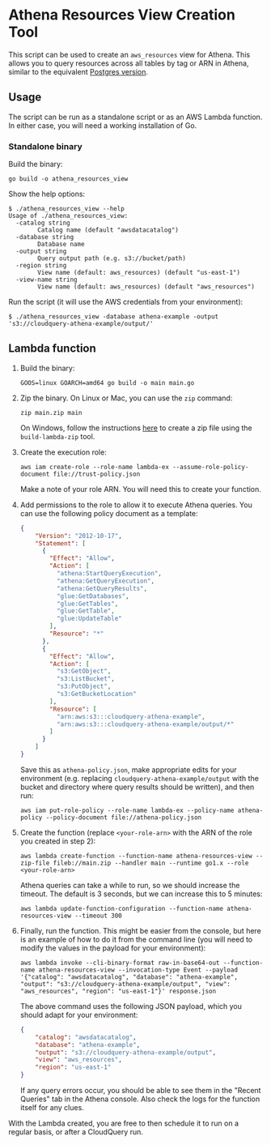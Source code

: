 # Athena Resources View Creation Tool

This script can be used to create an `aws_resources` view for Athena. This allows you to query resources across all tables by tag or ARN in Athena, similar to the equivalent [Postgres version](../resources.sql).

## Usage

The script can be run as a standalone script or as an AWS Lambda function. In either case, you will need a working installation of Go.

### Standalone binary

Build the binary:

```shell
go build -o athena_resources_view
``` 

Show the help options:

```shell
$ ./athena_resources_view --help
Usage of ./athena_resources_view:
  -catalog string
    	Catalog name (default "awsdatacatalog")
  -database string
    	Database name
  -output string
    	Query output path (e.g. s3://bucket/path)
  -region string
    	View name (default: aws_resources) (default "us-east-1")
  -view-name string
    	View name (default: aws_resources) (default "aws_resources")
```

Run the script (it will use the AWS credentials from your environment):

```shell
$ ./athena_resources_view -database athena-example -output 's3://cloudquery-athena-example/output/'
```

## Lambda function

1. Build the binary:

   ```shell
   GOOS=linux GOARCH=amd64 go build -o main main.go
   ```

2. Zip the binary. On Linux or Mac, you can use the `zip` command:

   ```shell
   zip main.zip main
   ```
   
   On Windows, follow the instructions [here](https://docs.aws.amazon.com/lambda/latest/dg/golang-package.html#golang-package-windows) to create a zip file using the `build-lambda-zip` tool.

3. Create the execution role:

   ```shell
   aws iam create-role --role-name lambda-ex --assume-role-policy-document file://trust-policy.json
   ```

   Make a note of your role ARN. You will need this to create your function.

4. Add permissions to the role to allow it to execute Athena queries. You can use the following policy document as a template:

   ```json
   {
       "Version": "2012-10-17",
       "Statement": [
         {
           "Effect": "Allow",
           "Action": [
             "athena:StartQueryExecution",
             "athena:GetQueryExecution",
             "athena:GetQueryResults",
             "glue:GetDatabases",
             "glue:GetTables",
             "glue:GetTable",
             "glue:UpdateTable"
           ],
           "Resource": "*"
         },
         {
           "Effect": "Allow",
           "Action": [
             "s3:GetObject",
             "s3:ListBucket",
             "s3:PutObject",
             "s3:GetBucketLocation"
           ],
           "Resource": [
             "arn:aws:s3:::cloudquery-athena-example",
             "arn:aws:s3:::cloudquery-athena-example/output/*"
           ]
         }
       ]
   }
   ```

   Save this as `athena-policy.json`, make appropriate edits for your environment (e.g. replacing `cloudquery-athena-example/output` with the bucket and directory where query results should be written), and then run:

   ```shell
   aws iam put-role-policy --role-name lambda-ex --policy-name athena-policy --policy-document file://athena-policy.json
   ```

5. Create the function (replace `<your-role-arn>` with the ARN of the role you created in step 2):

   ```shell
   aws lambda create-function --function-name athena-resources-view --zip-file fileb://main.zip --handler main --runtime go1.x --role <your-role-arn>
   ```
   
   Athena queries can take a while to run, so we should increase the timeout. The default is 3 seconds, but we can increase this to 5 minutes:

   ```shell
   aws lambda update-function-configuration --function-name athena-resources-view --timeout 300
   ```
   
6. Finally, run the function. This might be easier from the console, but here is an example of how to do it from the command line (you will need to modify the values in the payload for your environment):

   ```shell
   aws lambda invoke --cli-binary-format raw-in-base64-out --function-name athena-resources-view --invocation-type Event --payload '{"catalog": "awsdatacatalog", "database": "athena-example", "output": "s3://cloudquery-athena-example/output", "view": "aws_resources", "region": "us-east-1"}' response.json
   ```
   
   The above command uses the following JSON payload, which you should adapt for your environment:
   ```json
   {
       "catalog": "awsdatacatalog",
       "database": "athena-example",
       "output": "s3://cloudquery-athena-example/output",
       "view": "aws_resources",
       "region": "us-east-1"
   }
   ```
   
   If any query errors occur, you should be able to see them in the "Recent Queries" tab in the Athena console. Also check the logs for the function itself for any clues.

With the Lambda created, you are free to then schedule it to run on a regular basis, or after a CloudQuery run.

